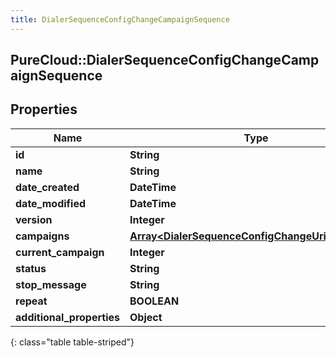```yaml
---
title: DialerSequenceConfigChangeCampaignSequence
---
```

## PureCloud::DialerSequenceConfigChangeCampaignSequence

## Properties

|Name | Type | Description | Notes|
|------------ | ------------- | ------------- | -------------|
| **id** | **String** |  | [optional] |
| **name** | **String** |  | [optional] |
| **date_created** | **DateTime** |  | [optional] |
| **date_modified** | **DateTime** |  | [optional] |
| **version** | **Integer** |  | [optional] |
| **campaigns** | [**Array&lt;DialerSequenceConfigChangeUriReference&gt;**](DialerSequenceConfigChangeUriReference.html) |  | [optional] |
| **current_campaign** | **Integer** |  | [optional] |
| **status** | **String** |  | [optional] |
| **stop_message** | **String** |  | [optional] |
| **repeat** | **BOOLEAN** |  | [optional] |
| **additional_properties** | **Object** |  | [optional] |
{: class="table table-striped"}


